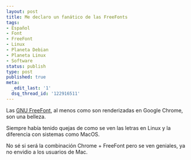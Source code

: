 ```yaml
---
layout: post
title: Me declaro un fanático de las FreeFonts
tags:
- Español
- Font
- FreeFont
- Linux
- Planeta Debian
- Planeta Linux
- Software
status: publish
type: post
published: true
meta:
  _edit_last: '1'
  dsq_thread_id: '122916511'
---
```

Las <a href="http://www.gnu.org/software/freefont/">GNU FreeFont</a>, al menos como son renderizadas en Google Chrome, son una belleza.

Siempre había tenido quejas de como se ven las letras en Linux y la diferencia con sistemas como MacOS.

No sé si será la combinación Chrome + FreeFont pero se ven geniales, ya no envidio a los usuarios de Mac.
